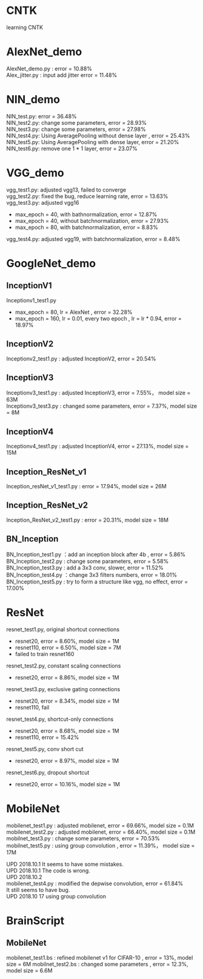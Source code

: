 
# CNTK
learning CNTK  

# AlexNet_demo  
AlexNet_demo.py  : error = 10.88%  
Alex_jitter.py  : input add jitter error = 11.48%  

# NIN_demo  
NIN_test.py: error = 36.48%  
NIN_test2.py: change some parameters, error = 28.93%  
NIN_test3.py: change some parameters, error = 27.98%  
NIN_test4.py: Using AveragePooling without dense layer , error = 25.43%  
NIN_test5.py: Using AveragePooling with dense layer, error = 21.20%
NIN_test6.py: remove one 1 * 1 layer, error = 23.07%  

# VGG_demo  
vgg_test1.py: adjusted vgg13, failed to converge  
vgg_test2.py: fixed the bug, reduce learning rate, error = 13.63%  
vgg_test3.py: adjusted vgg16  
*   max_epoch = 40, with bathnormalization, error = 12.87% 
*   max_epoch = 40, without batchnormalization, error = 27.93% 
*   max_epoch = 80, with batchnormalization, error = 8.83%

vgg_test4.py: adjusted vgg19, with batchnormalization, error = 8.48%  


# GoogleNet_demo
## InceptionV1
Inceptionv1_test1.py  
*   max_epoch = 80, lr = AlexNet , error = 32.28%
*   max_epoch = 160, lr = 0.01, every two epoch , lr = lr * 0.94, error =  18.97%

## InceptionV2
Inceptionv2_test1.py : adjusted InceptionV2, error = 20.54%  

## InceptionV3
Inceptionv3_test1.py : adjusted InceptionV3, error = 7.55%， model size = 63M  
Inceptionv3_test3.py : changed some parameters, error = 7.37%, model size = 8M  
## InceptionV4
Inceptionv4_test1.py : adjusted InceptionV4, error = 27.13%, model size = 15M  
## Inception_ResNet_v1 
Inception_resNet_v1_test1.py : error = 17.94%, model size = 26M  
## Inception_ResNet_v2 
Inception_ResNet_v2_test1.py :  error = 20.31%, model size = 18M  



## BN_Inception
BN_Inception_test1.py ：add an inception block after 4b , error = 5.86%  
BN_Inception_test2.py : change some parameters, error = 5.58%  
BN_Inception_test3.py : add a 3x3 conv, slower, error = 11.52%  
BN_Inception_test4.py ：change 3x3 filters numbers, error = 18.01%  
BN_Inception_test5.py : try to form a structure like vgg, no effect, error = 17.00%  

# ResNet
resnet_test1.py, original shortcut connections  
*   resnet20, error = 8.60%, model size = 1M  
*   resnet110, error = 6.50%, model size = 7M  
*   failed to train resnet160  

resnet_test2.py, constant scaling connections
*   resnet20, error = 8.86%, model size = 1M  

resnet_test3.py, exclusive gating connections  
*   resnet20, error = 8.34%, model size = 1M  
*   resnet110, fail  

resnet_test4.py, shortcut-only connections  
*   resnet20, error = 8.68%, model size = 1M  
*   resnet110, error = 15.42%  

resnet_test5.py, conv short cut  
*   resnet20, error = 8.97%, model size = 1M  

resnet_test6.py, dropout shortcut  
*   resnet20, error = 10.16%, model size = 1M  

# MobileNet
mobilenet_test1.py : adjusted mobilenet, error = 69.66%, model size = 0.1M  
mobilenet_test2.py : adjusted mobilenet, error = 66.40%, model size = 0.1M  
mobilnet_test3.py : change some parameters, error = 70.53%  
mobilnet_test5.py : using group convolution , error = 11.39%， model size = 17M  

UPD 2018.10.1 It seems to have some mistakes.  
UPD 2018.10.1 The code is wrong.  
UPD 2018.10.2  
mobilenet_test4.py : modified the depwise convolution, error = 61.84%  
It still seems to have bug.  
UPD 2018.10 17
using group convolution  

# BrainScript
## MobileNet
mobilenet_test1.bs : refined mobilenet v1 for CIFAR-10 , error = 13%, model size = 6M 
mobilnet_test2.bs : changed some parameters , error = 12.3%, model size = 6.6M  

